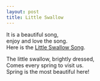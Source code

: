 ```yaml
---
layout: post
title: Little Swallow
---
```


It is a beautiful song,   
enjoy and love the song.   
Here is the [Little Swallow Song](https://www.echineselearning.com/blog/chinese-song-the-little-swallow-elementary).

The little swallow, brightly dressed,   
Comes every spring to visit us.   
Spring is the most beautiful here!

